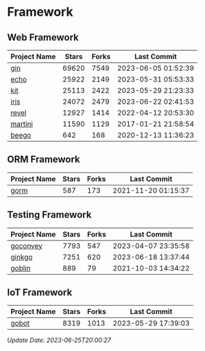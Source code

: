 # Framework

## Web Framework
| Project Name | Stars | Forks | Last Commit |
| ------------ | ----- | ----- | ----------- |
| [gin](https://github.com/gin-gonic/gin) | 69620 | 7549 | 2023-06-05 01:52:39 |
| [echo](https://github.com/labstack/echo) | 25922 | 2149 | 2023-05-31 05:53:33 |
| [kit](https://github.com/go-kit/kit) | 25113 | 2422 | 2023-05-29 21:23:33 |
| [iris](https://github.com/kataras/iris) | 24072 | 2479 | 2023-06-22 02:41:53 |
| [revel](https://github.com/revel/revel) | 12927 | 1414 | 2022-04-12 20:53:30 |
| [martini](https://github.com/go-martini/martini) | 11590 | 1129 | 2017-01-21 21:58:54 |
| [beego](https://github.com/astaxie/beego) | 642 | 168 | 2020-12-13 11:36:23 |

## ORM Framework
| Project Name | Stars | Forks | Last Commit |
| ------------ | ----- | ----- | ----------- |
| [gorm](https://github.com/jinzhu/gorm) | 587 | 173 | 2021-11-20 01:15:37 |

## Testing Framework
| Project Name | Stars | Forks | Last Commit |
| ------------ | ----- | ----- | ----------- |
| [goconvey](https://github.com/smartystreets/goconvey) | 7793 | 547 | 2023-04-07 23:35:58 |
| [ginkgo](https://github.com/onsi/ginkgo) | 7251 | 620 | 2023-06-18 13:37:44 |
| [goblin](https://github.com/franela/goblin) | 889 | 79 | 2021-10-03 14:34:22 |

## IoT Framework
| Project Name | Stars | Forks | Last Commit |
| ------------ | ----- | ----- | ----------- |
| [gobot](https://github.com/hybridgroup/gobot) | 8319 | 1013 | 2023-05-29 17:39:03 |

*Update Date: 2023-06-25T20:00:27*
